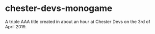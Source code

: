 # chester-devs-monogame
A triple AAA title created in about an hour at Chester Devs on the 3rd of April 2019.
